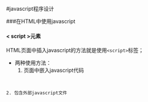 #javascript程序设计

###在HTML中使用javascript

#### < script >元素

HTML页面中插入javascript的方法就是使用```<script>```标签；

- 两种使用方法：
    1. 页面中嵌入javascript代码
    
```javascript



```
    
    
    2. 包含外部javascript文件

